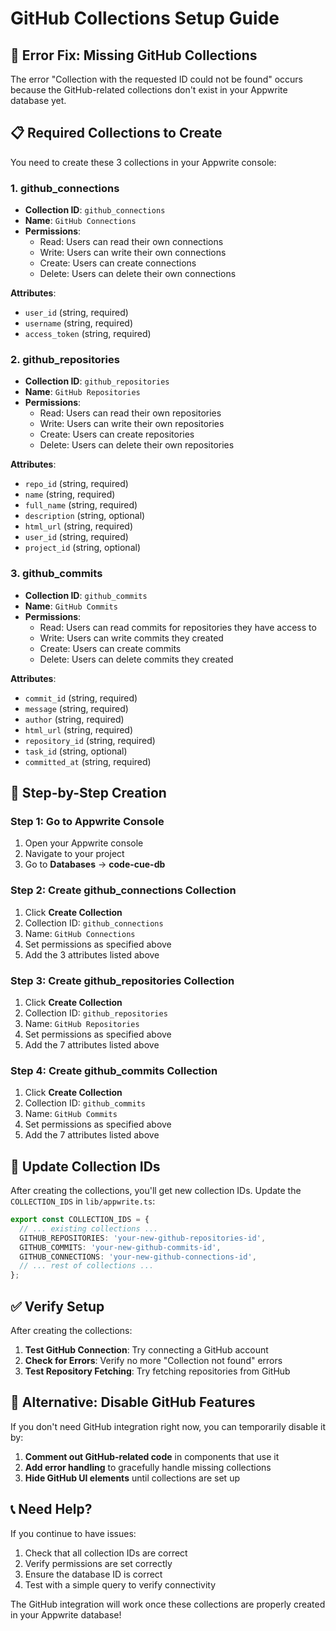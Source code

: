 # GitHub Collections Setup Guide

## 🚨 **Error Fix: Missing GitHub Collections**

The error "Collection with the requested ID could not be found" occurs because the GitHub-related collections don't exist in your Appwrite database yet.

## 📋 **Required Collections to Create**

You need to create these 3 collections in your Appwrite console:

### 1. github_connections
- **Collection ID**: `github_connections`
- **Name**: `GitHub Connections`
- **Permissions**: 
  - Read: Users can read their own connections
  - Write: Users can write their own connections
  - Create: Users can create connections
  - Delete: Users can delete their own connections

**Attributes**:
- `user_id` (string, required)
- `username` (string, required)
- `access_token` (string, required)

### 2. github_repositories
- **Collection ID**: `github_repositories`
- **Name**: `GitHub Repositories`
- **Permissions**:
  - Read: Users can read their own repositories
  - Write: Users can write their own repositories
  - Create: Users can create repositories
  - Delete: Users can delete their own repositories

**Attributes**:
- `repo_id` (string, required)
- `name` (string, required)
- `full_name` (string, required)
- `description` (string, optional)
- `html_url` (string, required)
- `user_id` (string, required)
- `project_id` (string, optional)

### 3. github_commits
- **Collection ID**: `github_commits`
- **Name**: `GitHub Commits`
- **Permissions**:
  - Read: Users can read commits for repositories they have access to
  - Write: Users can write commits they created
  - Create: Users can create commits
  - Delete: Users can delete commits they created

**Attributes**:
- `commit_id` (string, required)
- `message` (string, required)
- `author` (string, required)
- `html_url` (string, required)
- `repository_id` (string, required)
- `task_id` (string, optional)
- `committed_at` (string, required)

## 🔧 **Step-by-Step Creation**

### Step 1: Go to Appwrite Console
1. Open your Appwrite console
2. Navigate to your project
3. Go to **Databases** → **code-cue-db**

### Step 2: Create github_connections Collection
1. Click **Create Collection**
2. Collection ID: `github_connections`
3. Name: `GitHub Connections`
4. Set permissions as specified above
5. Add the 3 attributes listed above

### Step 3: Create github_repositories Collection
1. Click **Create Collection**
2. Collection ID: `github_repositories`
3. Name: `GitHub Repositories`
4. Set permissions as specified above
5. Add the 7 attributes listed above

### Step 4: Create github_commits Collection
1. Click **Create Collection**
2. Collection ID: `github_commits`
3. Name: `GitHub Commits`
4. Set permissions as specified above
5. Add the 7 attributes listed above

## 🔄 **Update Collection IDs**

After creating the collections, you'll get new collection IDs. Update the `COLLECTION_IDS` in `lib/appwrite.ts`:

```typescript
export const COLLECTION_IDS = {
  // ... existing collections ...
  GITHUB_REPOSITORIES: 'your-new-github-repositories-id',
  GITHUB_COMMITS: 'your-new-github-commits-id',
  GITHUB_CONNECTIONS: 'your-new-github-connections-id',
  // ... rest of collections ...
};
```

## ✅ **Verify Setup**

After creating the collections:

1. **Test GitHub Connection**: Try connecting a GitHub account
2. **Check for Errors**: Verify no more "Collection not found" errors
3. **Test Repository Fetching**: Try fetching repositories from GitHub

## 🚀 **Alternative: Disable GitHub Features**

If you don't need GitHub integration right now, you can temporarily disable it by:

1. **Comment out GitHub-related code** in components that use it
2. **Add error handling** to gracefully handle missing collections
3. **Hide GitHub UI elements** until collections are set up

## 📞 **Need Help?**

If you continue to have issues:
1. Check that all collection IDs are correct
2. Verify permissions are set correctly
3. Ensure the database ID is correct
4. Test with a simple query to verify connectivity

The GitHub integration will work once these collections are properly created in your Appwrite database! 